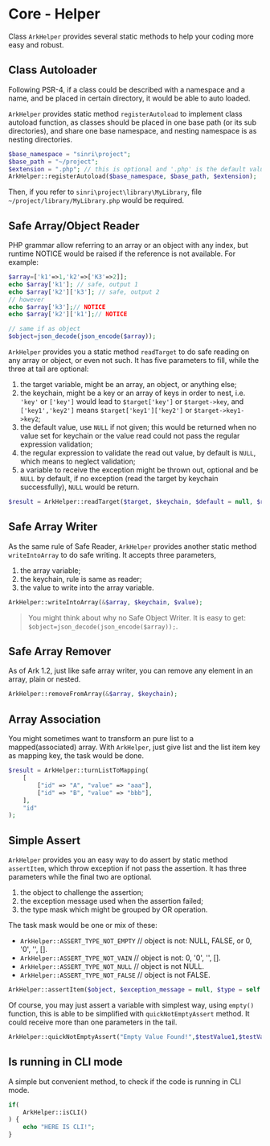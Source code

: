 # Core - Helper

Class `ArkHelper` provides several static methods to help your coding more easy and robust.

## Class Autoloader

Following PSR-4, if a class could be described with a namespace and a name, and be placed in certain directory,
it would be able to auto loaded.

`ArkHelper` provides static method `registerAutoload` to implement class autoload function,
as classes should be placed in one base path (or its sub directories), and share one base namespace,
and nesting namespace is as nesting directories.

```php
$base_namespace = "sinri\project";
$base_path = "~/project";
$extension = ".php"; // this is optional and '.php' is the default value.
ArkHelper::registerAutoload($base_namespace, $base_path, $extension);
```

Then, if you refer to `sinri\project\library\MyLibrary`, file `~/project/library/MyLibrary.php` would be required.

## Safe Array/Object Reader

PHP grammar allow referring to an array or an object with any index, 
but runtime NOTICE would be raised if the reference is not available.
For example:

```php
$array=['k1'=>1,'k2'=>['K3'=>2]];
echo $array['k1']; // safe, output 1
echo $array['k2']['k3']; // safe, output 2
// however
echo $array['k3'];// NOTICE
echo $array['k2']['k1'];// NOTICE

// same if as object
$object=json_decode(json_encode($array));
```

`ArkHelper` provides you a static method `readTarget` to do safe reading on any array or object, or even not such.
It has five parameters to fill, while the three at tail are optional:

1. the target variable, might be an array, an object, or anything else;
1. the keychain, might be a key or an array of keys in order to nest, i.e. `'key'` or `['key']` would lead to `$target['key']` or `$target->key`, and `['key1','key2']` means `$target['key1']['key2']` or `$target->key1->key2`;
1. the default value, use `NULL` if not given; this would be returned when no value set for keychain or the value read could not pass the regular expression validation; 
1. the regular expression to validate the read out value, by default is `NULL`, which means to neglect validation;
1. a variable to receive the exception might be thrown out, optional and be `NULL` by default, if no exception (read the target by keychain successfully), `NULL` would be return.

```php
$result = ArkHelper::readTarget($target, $keychain, $default = null, $regex = null, &$exception = null);
``` 

## Safe Array Writer

As the same rule of Safe Reader, `ArkHelper` provides another static method `writeIntoArray` to do safe writing.
It accepts three parameters,

1. the array variable;
1. the keychain, rule is same as reader;
1. the value to write into the array variable.

```php
ArkHelper::writeIntoArray(&$array, $keychain, $value);
```

> You might think about why no Safe Object Writer. It is easy to get: `$object=json_decode(json_encode($array));`.

## Safe Array Remover

As of Ark 1.2, just like safe array writer, you can remove any element in an array, plain or nested.

```php
ArkHelper::removeFromArray(&$array, $keychain);
```

## Array Association

You might sometimes want to transform an pure list to a mapped(associated) array.
With `ArkHelper`, just give list and the list item key as mapping key, the task would be done. 

```php
$result = ArkHelper::turnListToMapping(
    [
        ["id" => "A", "value" => "aaa"], 
        ["id" => "B", "value" => "bbb"],
    ],
    "id"
);
```

## Simple Assert

`ArkHelper` provides you an easy way to do assert by static method `assertItem`, which throw exception if not pass the assertion.
It has three parameters while the final two are optional.

1. the object to challenge the assertion;
1. the exception message used when the assertion failed;
1. the type mask which might be grouped by OR operation.

The task mask would be one or mix of these:

* `ArkHelper::ASSERT_TYPE_NOT_EMPTY` // object is not: NULL, FALSE, or 0, '0', '', [].
* `ArkHelper::ASSERT_TYPE_NOT_VAIN` // object is not: 0, '0', '', [].
* `ArkHelper::ASSERT_TYPE_NOT_NULL` // object is not NULL.
* `ArkHelper::ASSERT_TYPE_NOT_FALSE` // object is not FALSE.

```php
ArkHelper::assertItem($object, $exception_message = null, $type = self::ASSERT_TYPE_NOT_EMPTY)
```

Of course, you may just assert a variable with simplest way, using `empty()` function,
this is able to be simplified with `quickNotEmptyAssert` method.
It could receive more than one parameters in the tail.

```php
ArkHelper::quickNotEmptyAssert("Empty Value Found!",$testValue1,$testValue2,...);
```

## Is running in CLI mode

A simple but convenient method, to check if the code is running in CLI mode.

```php
if(
    ArkHelper::isCLI()
) {
    echo "HERE IS CLI!";
}
``` 